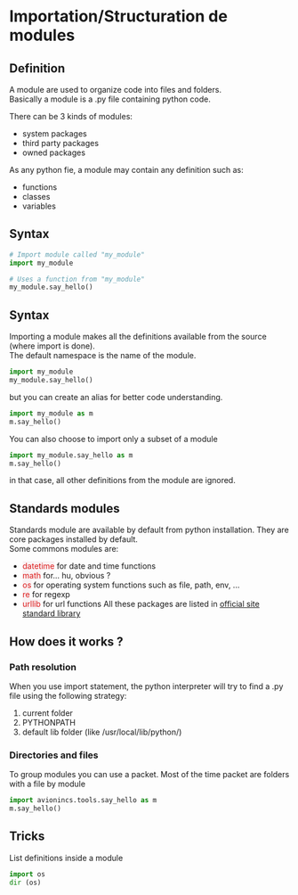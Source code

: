 # Importation/Structuration de modules
## Definition
A module are used to organize code into files and folders.<br>
Basically a module is a .py file containing python code.

There can be 3 kinds of modules:
 - system packages
 - third party packages
 - owned packages

As any python fie, a module may contain any definition such as:
 - functions
 - classes
 - variables

## Syntax
```python
# Import module called "my_module"
import my_module 

# Uses a function from "my_module"
my_module.say_hello()
```

## Syntax 
Importing a module makes all the definitions available from the source (where import is done).<br>
The default namespace is the name of the module.

```python
import my_module 
my_module.say_hello()
```

but you can create an alias for better code understanding.
```python
import my_module as m
m.say_hello()
```

You can also choose to import only a subset of a module
```python
import my_module.say_hello as m
m.say_hello()
```
in that case, all other definitions from the module are ignored.

## Standards modules
Standards module are available by default from python installation. They are core packages installed by default.<br>
Some commons modules are:
 - <span style="color: #dc1a1a;background-color: #f9f2f4;">datetime</span> for date and time functions
 - <span style="color: #dc1a1a;background-color: #f9f2f4;">math</span> for... hu, obvious ?
 - <span style="color: #dc1a1a;background-color: #f9f2f4;">os</span> for operating system functions such as file, path, env, ...
 - <span style="color: #dc1a1a;background-color: #f9f2f4;">re</span> for regexp
 - <span style="color: #dc1a1a;background-color: #f9f2f4;">urllib</span> for url functions
All these packages are listed in [official site standard library](https://docs.python.org/3/library/index.html)

## How does it works ?
### Path resolution
When you use import statement, the python interpreter will try to find a .py file using the following strategy:
 1. current folder
 2. PYTHONPATH
 3. default lib folder (like /usr/local/lib/python/)

### Directories and files
To group modules you can use a packet.
Most of the time packet are folders with a file by module
```python
import avionincs.tools.say_hello as m
m.say_hello()
```


## Tricks
List definitions inside a module 

```python
import os
dir (os)
```


